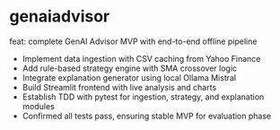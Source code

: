 # genaiadvisor

feat: complete GenAI Advisor MVP with end-to-end offline pipeline

- Implement data ingestion with CSV caching from Yahoo Finance
- Add rule-based strategy engine with SMA crossover logic
- Integrate explanation generator using local Ollama Mistral
- Build Streamlit frontend with live analysis and charts
- Establish TDD with pytest for ingestion, strategy, and explanation modules
- Confirmed all tests pass, ensuring stable MVP for evaluation phase
